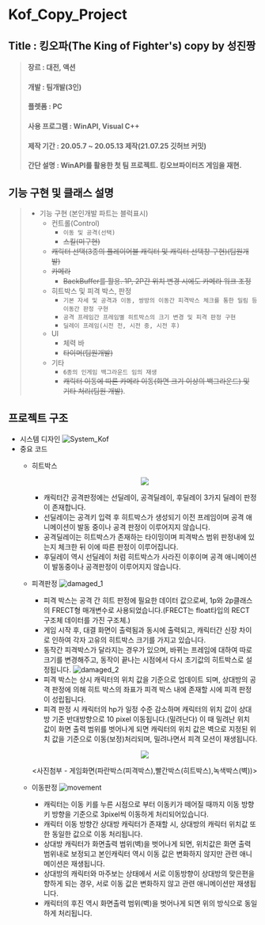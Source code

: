 # Kof_Copy_Project

## Title : 킹오파(The King of Fighter's) copy by 성진짱

> ####  장르 : 대전, 액션
> ####  개발 : 팀개발(3인)
> ####  플렛폼 : PC
> ####  사용 프로그램 : WinAPI, Visual C++
> ####  제작 기간 : 20.05.7 ~ 20.05.13 제작(21.07.25 깃허브 커밋)
> ####  간단 설명 : WinAPI를 활용한 첫 팀 프로젝트. 킹오브파이터즈 게임을 재현. 


## 기능 구현 및 클래스 설명

> + 기능 구현
>   (본인개발 파트는 블럭표시)
>   + 컨트롤(Control)
>     + ```이동 및 공격(선택)```
>     + ~~스킬(미구현)~~
>   + ~~캐릭터 선택(3종의 플레이어블 캐릭터 및 캐릭터 선택창 구현)(팀원개발)~~
>   + ~~카메라~~
>     + ~~BackBuffer를 활용. 1P, 2P간 위치 변경 시에도 카메라 워크 조정~~
>   + 히트박스 및 피격 박스, 판정
>     + ```기본 자세 및 공격과 이동, 쌍방의 이동간 피격박스 체크를 통한 밀림 등 이동간 판정 구현```
>     + ```공격 프레임간 프레임별 히트박스의 크기 변경 및 피격 판정 구현```
>     + ```딜레이 프레임(시전 전, 시전 중, 시전 후) ```
>   + UI
>     + 체력 바
>     + ~~타이머(팀원개발)~~
>   + 기타
>     + ```6종의 인게임 백그라운드 임의 재생```
>     + ~~캐릭터 이동에 따른 카메라 이동(화면 크기 이상의 백그라운드) 및 기타 처리(팀원 개발)~~.
## 프로젝트 구조
  + 시스템 디자인
    ![System_Kof](https://user-images.githubusercontent.com/63716789/127965831-0a58f9e0-2af9-460d-837c-0494971dc392.jpg)
  + 중요 코드
    + 히트박스
      <p align="center"><img src="https://user-images.githubusercontent.com/63716789/127970141-8397fd4b-ad06-4c19-9e36-26b69d814046.JPG"></p>
      
      + 캐릭터간 공격판정에는 선딜레이, 공격딜레이, 후딜레이 3가지 딜레이 판정이 존재합니다.
      + 선딜레이는 공격키 입력 후 히트박스가 생성되기 이전 프레임이며 공격 애니메이션이 발동 중이나 공격 판정이 이루어지지 않습니다.
      + 공격딜레이는 히트박스가 존재하는 타이밍이며 피격박스 범위 판정내에 있는지 체크한 뒤 이에 따른 판정이 이루어집니다.
      + 후딜레이 역시 선딜레이 처럼 히트박스가 사라진 이후이며 공격 애니메이션이 발동중이나 공격판정이 이루어지지 않습니다.
    + 피격판정
      ![damaged_1](https://user-images.githubusercontent.com/63716789/127966488-b8849921-3235-418f-b510-6d0dc32c378a.JPG)
      + 피격 박스는 공격 간 히트 판정에 필요한 데이터 값으로써, 1p와 2p클래스의 FRECT형 매개변수로 사용되었습니다.(FRECT는 float타입의 RECT 구조체 데이터를 가진 구조체.)
      + 게임 시작 후, 대결 화면이 출력됨과 동시에 출력되고, 캐릭터간 신장 차이로 인하여 각자 고유의 히트박스 크기를 가지고 있습니다.
      + 동작간 피격박스가 달라지는 경우가 있으며, 바뀌는 프레임에 대하여 따로 크기를 변경해주고, 동작이 끝나는 시점에서 다시 초기값의 히트박스로 설정됩니다. 
      ![damaged_2](https://user-images.githubusercontent.com/63716789/127967252-c56736c8-bff4-4ca5-9b78-5abe50ad78bb.JPG)
      + 피격 박스는 상시 캐릭터의 위치 값을 기준으로 업데이트 되며, 상대방의 공격 판정에 의해 히트 박스의 좌표가 피격 박스 내에 존재할 시에 피격 판정이 성립됩니다.
      + 피격 판정 시 캐릭터의 hp가 일정 수준 감소하며 캐릭터의 위치 값이 상대방 기준 반대방향으로 10 pixel 이동됩니다.(밀려난다) 이 때 밀려난 위치 값이 화면 출력 범위를 벗어나게 되면 캐릭터의 위치 값은 벽으로 지정된 위치 값을 기준으로 이동(보정)처리되며, 밀려나면서 피격 모션이 재생됩니다.
      <p align="center"><img src="https://user-images.githubusercontent.com/63716789/127968142-9d196ad3-1223-4f1d-8438-e8edab021cfa.jpg"></p>
      <div align="center"> <사진첨부 - 게임화면(파란박스(피격박스),빨간박스(히트박스),녹색박스(벽))>
    + 이동판정
      ![movement](https://user-images.githubusercontent.com/63716789/127968542-04732fcb-74f6-43e2-ab30-5bec61513251.JPG)
      + 캐릭터는 이동 키를 누른 시점으로 부터 이동키가 떼어질 때까지 이동 방향키 방향을 기준으로 3pixel씩 이동하게 처리되어있습니다.
      + 캐릭터 이동 방향간 상대방 캐릭터가 존재할 시, 상대방의 캐릭터 위치값 또한 동일한 값으로 이동 처리됩니다.
      + 상대방 캐릭터가 화면출력 범위(벽)을 벗어나게 되면, 위치값은 화면 출력 범위내로 보정되고 본인캐릭터 역시 이동 값은 변화하지 않지만 관련 애니메이션은 재생됩니다.
      + 상대방의 캐릭터와 마주보는 상태에서 서로 이동방향이 상대방의 맞은편을 향하게 되는 경우, 서로 이동 값은 변화하지 않고 관련 애니메이션만 재생됩니다.
      + 캐릭터의 후진 역시 화면출력 범위(벽)을 벗어나게 되면 위의 방식으로 동일하게 처리됩니다.
